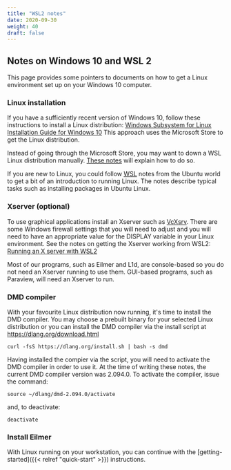 ```yaml
---
title: "WSL2 notes"
date: 2020-09-30
weight: 40
draft: false
---
```


## Notes on Windows 10 and WSL 2

This page provides some pointers to documents on
how to get a Linux environment set up on your Windows 10 computer.

### Linux installation

If you have a sufficiently recent version of Windows 10,
follow these instructions to install a Linux distribution:
[Windows Subsystem for Linux Installation Guide for Windows 10](https://docs.microsoft.com/en-us/windows/wsl/install-win10)
This approach uses the Microsoft Store to get the Linux distribution.

Instead of going through the Microsoft Store, you may want to down a WSL Linux distribution manually.
[These notes](https://docs.microsoft.com/en-us/windows/wsl/install-manual) will explain how to do so.

If you are new to Linux, you could follow [WSL](https://wiki.ubuntu.com/WSL) notes
from the Ubuntu world to get a bit of an introduction to running Linux.
The notes describe typical tasks such as installing packages in Ubuntu Linux.


### Xserver (optional)

To use graphical applications install an Xserver such as [VcXsrv](https://sourceforge.net/projects/vcxsrv/).
There are some Windows firewall settings that you will need to adjust and
you will need to have an appropriate value for the DISPLAY variable in your Linux environment.
See the notes on getting the Xserver working from WSL2:
[Running an X server with WSL2](https://skeptric.com/wsl2-xserver/)

Most of our programs, such as Eilmer and L1d, are console-based
so you do not need an Xserver running to use them.
GUI-based programs, such as Paraview, will need an Xserver to run.


### DMD compiler

With your favourite Linux distribution now running,
it's time to install the DMD compiler.
You may choose a prebuilt binary for your selected Linux distribution or
you can install the DMD compiler via the install script at https://dlang.org/download.html

    curl -fsS https://dlang.org/install.sh | bash -s dmd

Having installed the compier via the script,
you will need to activate the DMD compiler in order to use it.
At the time of writing these notes, the current DMD compiler version was 2.094.0.
To activate the compiler, issue the command:

    source ~/dlang/dmd-2.094.0/activate

and, to deactivate:

    deactivate


### Install Eilmer

With Linux running on your workstation,
you can continue with the [getting-started]({{< relref "quick-start" >}}) instructions.


